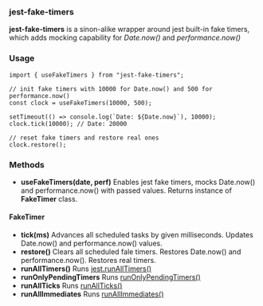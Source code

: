 ### jest-fake-timers
**jest-fake-timers** is a sinon-alike wrapper around jest built-in fake timers, which adds mocking capability for *Date.now()* and *performance.now()*
### Usage
```
import { useFakeTimers } from "jest-fake-timers";

// init fake timers with 10000 for Date.now() and 500 for performance.now()
const clock = useFakeTimers(10000, 500);

setTimeout(() => console.log(`Date: ${Date.now}`), 10000);
clock.tick(10000); // Date: 20000

// reset fake timers and restore real ones
clock.restore();
```
### Methods
* **useFakeTimers(date, perf)** Enables jest fake timers, mocks Date.now() and performance.now() with passed values. Returns instance of **FakeTimer** class.

#### FakeTimer
* **tick(ms)** Advances all scheduled tasks by given milliseconds. Updates Date.now() and performance.now() values.
* **restore()** Clears all scheduled fale timers. Restores Date.now() and performance.now(). Restores real timers.
* **runAllTimers()** Runs [jest.runAllTimers()](https://jestjs.io/docs/en/jest-object#jestrunalltimers)
* **runOnlyPendingTimers** Runs [runOnlyPendingTimers()](https://jestjs.io/docs/en/jest-object#jestrunonlypendingtimers)
* **runAllTicks** Runs [runAllTicks()](https://jestjs.io/docs/en/jest-object#jestrunallticks)
* **runAllImmediates** Runs [runAllImmediates()](https://jestjs.io/docs/en/jest-object#jestrunallimmediates)

